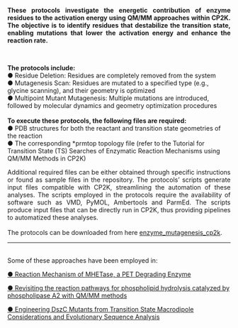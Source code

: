 <p align="justify"><b>These protocols investigate the energetic contribution of enzyme residues to the activation energy using QM/MM approaches within CP2K. The objective is to identify residues that destabilize the transition state, enabling mutations that lower the activation energy and enhance the reaction rate.</b></p>

<br>

<p><b>The protocols include:</b>
<br>
● Residue Deletion: Residues are completely removed from the system
<br>
● Mutagenesis Scan: Residues are mutated to a specified type (e.g., glycine scanning), and their geometry is optimized
<br>
● Multipoint Mutant Mutagenesis: Multiple mutations are introduced, followed by molecular dynamics and geometry optimization procedures
<br>
<br>
<b>To execute these protocols, the following files are required:</b>
<br>
● PDB structures for both the reactant and transition state geometries of the reaction
<br>
● The corresponding *prmtop topology file (refer to the Tutorial for Transition State (TS) Searches of Enzymatic Reaction Mechanisms using QM/MM Methods in CP2K)
</p>

<p align="justify"> Additional required files can be either obtained through specific instructions or found as sample files in the repository. The protocols’ scripts generate input files compatible with CP2K, streamlining the automation of these analyses. The scripts employed in the protocols require the availability of software such as VMD, PyMOL, Ambertools and ParmEd. The scripts produce input files that can be directly run in CP2K, thus providing pipelines to automatized these analyses.
<br>
<br>
The protocols can be downloaded from here <a href="https://github.com/arvpinto/enzyme_mutagenesis_cp2k/archive/refs/heads/main.zip" target="_blank">enzyme_mutagenesis_cp2k</a>.
</p>

---

<br>
Some of these approaches have been employed in:
<br>
<p><a href="https://doi.org/10.1021/acscatal.1c02444" target="_blank">● Reaction Mechanism of MHETase, a PET Degrading Enzyme</a></p>
<p><a href="https://doi.org/10.1039/D4SC02315C" target="_blank">● Revisiting the reaction pathways for phospholipid hydrolysis catalyzed by phospholipase A2 with QM/MM methods</a></p>
<p><a href="https://pubs.acs.org/doi/10.1021/acs.jcim.2c01337" target="_blank">● Engineering DszC Mutants from Transition State Macrodipole Considerations and Evolutionary Sequence Analysis</a></p>
<br>






